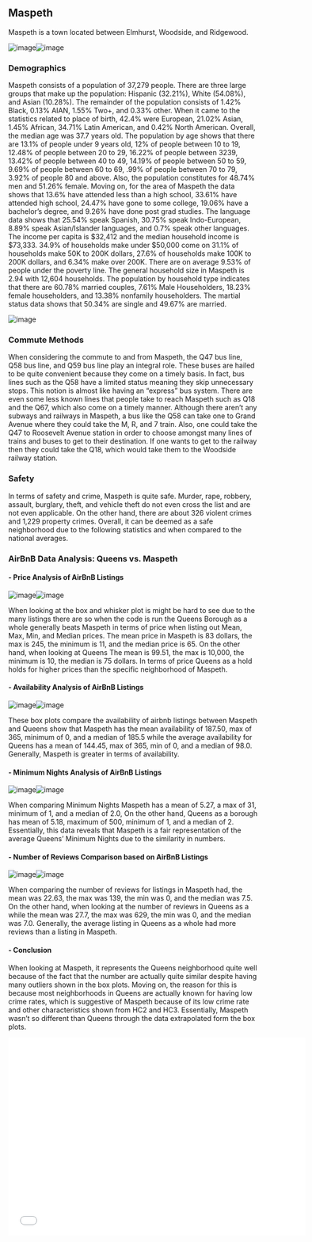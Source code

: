 ## Maspeth

Maspeth is a town located between Elmhurst, Woodside, and Ridgewood.

![image](https://user-images.githubusercontent.com/73366731/99187279-b4777b80-2723-11eb-93b2-aa60aef94f4c.png)![image](https://user-images.githubusercontent.com/73366731/99187450-ac6c0b80-2724-11eb-848f-07da32eff328.png)

### Demographics

Maspeth consists of a population of 37,279 people. There are three large groups that make up the population: Hispanic (32.21%), White (54.08%), and Asian (10.28%). The remainder of the population consists of 1.42% Black, 0.13% AIAN, 1.55% Two+, and 0.33% other. When it came to the statistics related to place of birth, 42.4% were European, 21.02% Asian, 1.45% African, 34.71% Latin American, and 0.42% North American. Overall, the median age was 37.7 years old. The population by age shows that there are 13.1% of people under 9 years old, 12% of people between 10 to 19, 12.48% of people between 20 to 29,  16.22% of people between 3239, 13.42% of people between 40 to 49, 14.19% of people between 50 to 59, 9.69% of people between 60 to 69, .99% of people between 70 to 79, 3.92% of people 80 and above. Also, the population constitutes for 48.74% men and 51.26% female. Moving on, for the area of Maspeth the data shows that 13.6% have attended less than a high school, 33.61% have attended high school, 24.47% have gone to some college, 19.06% have a bachelor’s degree, and 9.26% have done post grad studies. The language data shows that 25.54% speak Spanish, 30.75% speak Indo-European, 8.89% speak Asian/Islander languages, and 0.7% speak other languages. The income per capita is $32,412 and the median household income is $73,333. 34.9% of households make under $50,000 come on 31.1% of households make 50K to 200K dollars, 27.6% of households make 100K to 200K dollars, and 6.34% make over 200K. There are on average 9.53% of people under the poverty line. The general household size in Maspeth is 2.94 with 12,604 households. The population by household type indicates that there are 60.78% married couples, 7.61% Male Householders, 18.23% female householders, and 13.38% nonfamily householders. The martial status data shows that 50.34% are single and 49.67% are married.

![image](https://user-images.githubusercontent.com/73366731/99187772-87789800-2726-11eb-8767-dda23315c202.png)


### Commute Methods

When considering the commute to and from Maspeth, the Q47 bus line, Q58 bus line,
and Q59 bus line play an integral role. These buses are hailed to be quite convenient because they
come on a timely basis. In fact, bus lines such as the Q58 have a limited status meaning they skip
unnecessary stops. This notion is almost like having an “express” bus system. There are even
some less known lines that people take to reach Maspeth such as Q18 and the Q67, which also
come on a timely manner. Although there aren’t any subways and railways in Maspeth, a bus like
the Q58 can take one to Grand Avenue where they could take the M, R, and 7 train. Also, one
could take the Q47 to Roosevelt Avenue station in order to choose amongst many lines of trains
and buses to get to their destination. If one wants to get to the railway then they could take the
Q18, which would take them to the Woodside railway station.

### Safety 
In terms of safety and crime,
Maspeth is quite safe. Murder, rape,
robbery, assault, burglary, theft, and
vehicle theft do not even cross the list
and are not even applicable. On the
other hand, there are about 326 violent
crimes and 1,229 property crimes.
Overall, it can be deemed as a safe
neighborhood due to the following
statistics and when compared to the
national averages.
### AirBnB Data Analysis: Queens vs. Maspeth
#### - Price Analysis of AirBnB Listings 
![image](https://user-images.githubusercontent.com/73366731/99194606-717ecd80-274e-11eb-8e24-f00cdfe81e66.png)![image](https://user-images.githubusercontent.com/73366731/99194660-cde1ed00-274e-11eb-839e-213348327535.png)

When looking at the box and whisker plot is might be hard to see due to the many listings there are so when the code is run the Queens Borough as a whole generally beats Maspeth in terms of price when listing out Mean, Max, Min, and Median prices. The mean price in Maspeth is 83 dollars, the max is 245, the minimum is 11, and the median price is 65. On the other hand, when looking at Queens The mean is 99.51, the max is 10,000, the minimum is 10, the median is 75 dollars. In terms of price Queens as a hold holds for higher prices than the specific neighborhood of Maspeth.

#### - Availability Analysis of AirBnB Listings 
![image](https://user-images.githubusercontent.com/73366731/99265116-544e0b80-27ef-11eb-83fc-6fd02dc26f20.png)![image](https://user-images.githubusercontent.com/73366731/99265298-8a8b8b00-27ef-11eb-93dd-2eae134b9b67.png)

These box plots compare the availability of airbnb listings between Maspeth and Queens  show that Maspeth has the mean availability of 187.50, max of 365, minimum of 0, and a median of 185.5 while the average availability for Queens  has a mean of 144.45, max of 365, min of 0, and a median of 98.0. Generally, Maspeth is greater in terms of availability.

#### - Minimum Nights Analysis of AirBnB Listings
![image](https://user-images.githubusercontent.com/73366731/99265432-b0189480-27ef-11eb-9545-23bcd7d9e161.png)![image](https://user-images.githubusercontent.com/73366731/99265458-b575df00-27ef-11eb-983c-bfa183135883.png)

When comparing Minimum Nights Maspeth has a mean of 5.27, a max of 31, minimum of 1, and a median of 2.0, On the other hand, Queens as a borough has mean of 5.18, maximum of 500, minimum of 1, and a median of 2. Essentially, this data reveals that Maspeth is a fair representation of the average Queens’ Minimum Nights due to the similarity in numbers.

#### - Number of Reviews Comparison based on AirBnB Listings
![image](https://user-images.githubusercontent.com/73366731/99265578-d76f6180-27ef-11eb-9556-820309570454.png)![image](https://user-images.githubusercontent.com/73366731/99265586-db02e880-27ef-11eb-8db3-e056a3679884.png)


When comparing the number of reviews for listings in Maspeth had, the mean was 22.63, the max was 139, the min was 0, and the median was 7.5. On the other hand, when looking at the number of reviews in Queens as a while the mean was 27.7, the max was 629, the min was 0, and the median was 7.0. Generally, the average listing in Queens as a whole had more reviews than a listing in Maspeth.

#### - Conclusion
When looking at Maspeth, it represents the Queens neighborhood quite well because of the fact that the number are actually quite similar despite having many outliers shown in the box plots. Moving on, the reason for this is because most neighborhoods in Queens are actually known for having low crime rates, which is suggestive of Maspeth because of its low crime rate and other characteristics shown from HC2 and HC3.  Essentially, Maspeth wasn’t so different than Queens through the data extrapolated form the box plots.

<iframe src="HC9.html" width="600" height="400" frameborder="0" frameborder="0" marginwidth="0" marginheight="0" allowfullscreen></iframe>


